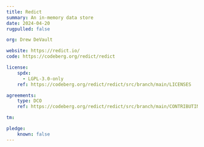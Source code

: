 ```yaml
---
title: Redict
summary: An in-memory data store
date: 2024-04-20
rugpulled: false

org: Drew DeVault

website: https://redict.io/
code: https://codeberg.org/redict/redict

license:
    spdx:
      - LGPL-3.0-only
    ref: https://codeberg.org/redict/redict/src/branch/main/LICENSES

agreements:
    type: DCO
    ref: https://codeberg.org/redict/redict/src/branch/main/CONTRIBUTING.md

tm:

pledge:
    known: false
---
```

